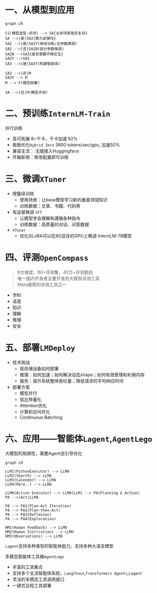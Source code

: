 # 一、从模型到应用

```mermaid
graph LR

S1(模型选型-评测) --> SA{业务场景是否复杂}
SA -->|是|SA2{算力足够吗}
SA2 -->|是|SA2Y(继续训练/全参数微调)
SA2 -->|否|SA2N(部分参数微调)
SA2N -->SA3{是否需要环境交互}
SA2Y -->SA3
SA3 -->|是|SA3Y(构建智能体)

SA3 -->|否|M
SA3Y --> M
M --> F(模型部署)

SA -->|否|M(模型评测)
```

# 二、预训练`InternLM-Train`
并行训练
- 高可拓展 8~千卡，千卡加速 92%
- 极致优化`Hybrid Zero` 3600 tokens/sec/gpu, 加速50%
- 兼容主流： 无缝接入Huggingface
- 开箱即用：修改配置即可训练


# 三、微调`XTuner`

- 增量续训练
  - 使用场景：让base模型学习新的垂直领域知识
  - 训练数据：文章、书籍、代码等
- 有监督微调 `SFT`
  - 让模型学会理解和遵循各种指令
  - 训练数据：高质量的对话、问答数据
- `XTuner`
  - 优化QLoRA可以在8G显存的GPU上微调 InternLM-7B模型

# 四、评测`OpenCompass`
> 6大维度，80+评测集，40万+评测题目  
> 唯一国内开发者主要开发的大模型评测工具  
> Meta推荐的评测工具之一

- 学科
- 语音
- 知识
- 理解
- 推理
- 安全

# 五、部署`LMDeploy`

- 技术挑战
  - 低存储设备如何部署
  - 推理：如何加速；如何解决动态shape；如何有效管理和利用内存
  - 服务：提升系统整体吞吐量；降低请求的平均响应时间
- 部署方案
  - 模型并行
  - 低比特量化
  - Attention优化
  - 计算和访问优化
  - Continuous Batching

# 六、应用——智能体`Lagent`,`AgentLego`

大模型的局限性，需要Agent去引导优化

```mermaid
graph LR

LLM1(PythonExecutor) --> LLMA
LLM2(Search) --> LLMA
LLM3(Calender) --> LLMA
LLM4(More..) --> LLMA

LLMA(Action Executor) --> LLMO(LLM) --> PA(Planning & Action)
PA -->|Act|LLMA

PA --> PA1(Plan-Act Iteration)
PA --> PA2(Plan-then-Act)
PA --> PA3(Reflexion)
PA --> PA4(Exploration)

HM1(Human Feadback) --> LLMO
HM2(Human Instrcution) --> LLMO
HM3(Observations) --> LLMO
```

`Lagent`支持多种类型的智能体能力、支持多种大语言模型

多模态智能体工具箱`AgentLego`
- 丰富的工具集合
- 支持多个主流智能体系统，`LangChain`,`Transformers Agents`,`Lagent`
- 灵活的多模态工具调用接口
- 一键式远程工具部署
